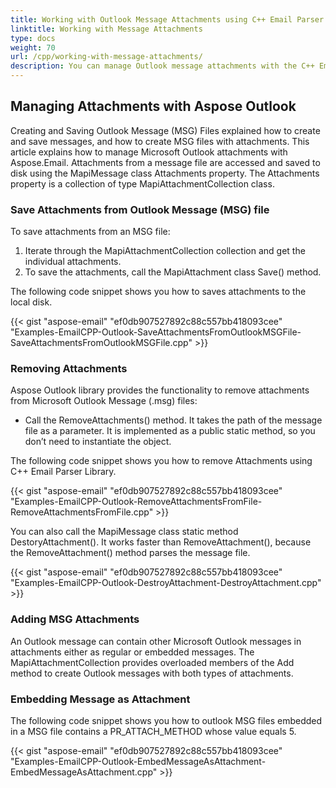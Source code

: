 ```yaml
---
title: Working with Outlook Message Attachments using C++ Email Parser API
linktitle: Working with Message Attachments
type: docs
weight: 70
url: /cpp/working-with-message-attachments/
description: You can manage Outlook message attachments with the C++ Email Parser Library, save and delete them, and embed messages as an attachment.
---
```


## **Managing Attachments with Aspose Outlook**
Creating and Saving Outlook Message (MSG) Files explained how to create and save messages, and how to create MSG files with attachments. This article explains how to manage Microsoft Outlook attachments with Aspose.Email. Attachments from a message file are accessed and saved to disk using the MapiMessage class Attachments property. The Attachments property is a collection of type MapiAttachmentCollection class.

### **Save Attachments from Outlook Message (MSG) file**
To save attachments from an MSG file:

1. Iterate through the MapiAttachmentCollection collection and get the individual attachments.
1. To save the attachments, call the MapiAttachment class Save() method.

The following code snippet shows you how to saves attachments to the local disk.

{{< gist "aspose-email" "ef0db907527892c88c557bb418093cee" "Examples-EmailCPP-Outlook-SaveAttachmentsFromOutlookMSGFile-SaveAttachmentsFromOutlookMSGFile.cpp" >}}

### **Removing Attachments**
Aspose Outlook library provides the functionality to remove attachments from Microsoft Outlook Message (.msg) files:

- Call the RemoveAttachments() method. It takes the path of the message file as a parameter. It is implemented as a public static method, so you don’t need to instantiate the object.

The following code snippet shows you how to remove Attachments using C++ Email Parser Library.

{{< gist "aspose-email" "ef0db907527892c88c557bb418093cee" "Examples-EmailCPP-Outlook-RemoveAttachmentsFromFile-RemoveAttachmentsFromFile.cpp" >}}

You can also call the MapiMessage class static method DestoryAttachment(). It works faster than RemoveAttachment(), because the RemoveAttachment() method parses the message file.

{{< gist "aspose-email" "ef0db907527892c88c557bb418093cee" "Examples-EmailCPP-Outlook-DestroyAttachment-DestroyAttachment.cpp" >}}

### **Adding MSG Attachments**
An Outlook message can contain other Microsoft Outlook messages in attachments either as regular or embedded messages. The MapiAttachmentCollection provides overloaded members of the Add method to create Outlook messages with both types of attachments.

### **Embedding Message as Attachment**
The following code snippet shows you how to outlook MSG files embedded in a MSG file contains a PR_ATTACH_METHOD whose value equals 5.

{{< gist "aspose-email" "ef0db907527892c88c557bb418093cee" "Examples-EmailCPP-Outlook-EmbedMessageAsAttachment-EmbedMessageAsAttachment.cpp" >}}
